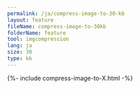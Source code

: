 ```yaml
---
permalink: /ja/compress-image-to-30-kb
layout: feature
fileName: compress-image-to-30kb
folderName: feature
tool: imgcompression
lang: ja
size: 30
type: kb
---
```


{%- include compress-image-to-X.html -%}
